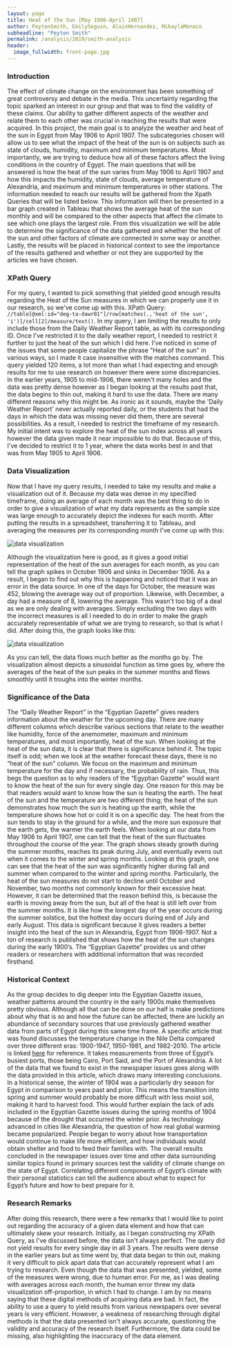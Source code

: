 ```yaml
---
layout: page
title: Heat of the Sun [May 1906-April 1907]
author: PeytonSmith, EmilySeguin, AlainHernandez, MikaylaMonaco
subheadline: "Peyton Smith"
permalink: /analysis/2019/smith-analysis
header:
  image_fullwidth: front-page.jpg
---
```

### Introduction

The effect of climate change on the environment has been something of great controversy and debate in the media. This uncertainty regarding the topic sparked an interest in our group and that was to find the validity of these claims. Our ability to gather different aspects of the weather and relate them to each other was crucial in reaching the results that were acquired. In this project, the main goal is to analyze the weather and heat of the sun in Egypt from May 1906 to April 1907. The subcategories chosen will allow us to see what the impact of the heat of the sun is on subjects such as state of clouds, humidity, maximum and minimum temperatures. Most importantly, we are trying to deduce how all of these factors affect the living conditions in the country of Egypt. The main questions that will be answered is how the heat of the sun varies from May 1906 to April 1907 and how this impacts the humidity, state of clouds, average temperature of Alexandria, and maximum and minimum temperatures in other stations.  The information needed to reach our results will be gathered from the Xpath Queries that will be listed below. This information will then be presented in a bar graph created in Tableau that shows the average heat of the sun monthly and will be compared to the other aspects that affect the climate to see which one plays the largest role. From this visualization we will be able to determine the significance of the data gathered and whether the heat of the sun and other factors of climate are connected in some way or another. Lastly, the results will be placed in historical context to see the importance of the results gathered and whether or not they are supported by the articles we have chosen.

### XPath Query

For my query, I wanted to pick something that yielded good enough results regarding the Heat of the Sun measures in which we can properly use it in our research, so we've come up with this. XPath Query: `//table[@xml:id="deg-ta-dawr01"]/row[matches(.,'heat of the sun', 'i')]/cell[2]/measure/text()`. In my query, I am limiting the results to only include those from the Daily Weather Report table, as with its corresponding ID. Once I've restricted it to the daily weather report, I needed to restrict it further to just the heat of the sun which I did here. I've noticed in some of the issues that some people capitalize the phrase "Heat of the sun" in various ways, so I made it case insensitive with the matches command. This query yielded 120 items, a lot more than what I had expecting and enough results for me to use research on however there were some discrepancies. In the earlier years, 1905 to mid-1906, there weren't many holes and the data was pretty dense however as I began looking at the results past that, the data begins to thin out, making it hard to use the data. There are many different reasons why this might be. As ironic as it sounds, maybe the 'Daily Weather Report' never actually reported daily, or the students that had the days in which the data was missing never did them, there are several possibilities. As a result, I needed to restrict the timeframe of my research. My initial intent was to explore the heat of the sun index across all years however the data given made it near impossible to do that. Because of this, I've decided to restrict it to 1 year, where the data works best in and that was from May 1905 to April 1906.

### Data Visualization

Now that I have my query results, I needed to take my results and make a visualization out of it. Because my data was dense in my specified timeframe, doing an average of each month was the best thing to do in order to give a visualization of what my data represents as the sample size was large enough to accurately depict the indexes for each month. After putting the results in a spreadsheet, transferring it to Tableau, and averaging the measures per its corresponding month I've come up with this:

![data visualization](datvisualization.jpg "Initial Bar Graph of Heat of the Sun Averages for each month.")

Although the visualization here is good, as it gives a good initial representation of the heat of the sun averages for each month, as you can tell the graph spikes in October 1906 and sinks in December 1906. As a result, I began to find out why this is happening and noticed that it was an error in the data source. In one of the days for October, the measure was 452, blowing the average way out of proportion. Likewise, with December, a day had a measure of 8, lowering the average. This wasn't too big of a deal as we are only dealing with averages. Simply excluding the two days with the incorrect measures is all I needed to do in order to make the graph accurately representable of what we are trying to research, so that is what I did. After doing this, the graph looks like this: 

![data visualization](datvisualization1.jpg "Revised Bar Graph of Heat of the Sun Averages for each month.")

As you can tell, the data flows much better as the months go by. The visualization almost depicts a sinusoidal function as time goes by, where the averages of the heat of the sun peaks in the summer months and flows smoothly until it troughs into the winter months.

### Significance of the Data

The “Daily Weather Report” in the “Egyptian Gazette” gives readers information about the weather for the upcoming day. There are many different columns which describe various sections that relate to the weather like humidity, force of the anemometer, maximum and minimum temperatures, and most importantly, heat of the sun. When looking at the heat of the sun data, it is clear that there is significance behind it. The topic itself is odd; when we look at the weather forecast these days, there is no “heat of the sun” column. We focus on the maximum and minimum temperature for the day and if necessary, the probability of rain. Thus, this begs the question as to why readers of the “Egyptian Gazette” would want to know the heat of the sun for every single day. One reason for this may be that readers would want to know how the sun is heating the earth. The heat of the sun and the temperature are two different thing; the heat of the sun demonstrates how much the sun is heating up the earth, while the temperature shows how hot or cold it is on a specific day. The heat from the sun tends to stay in the ground for a while, and the more sun exposure that the earth gets, the warmer the earth feels. When looking at our data from May 1906 to April 1907, one can tell that the heat of the sun fluctuates throughout the course of the year. The graph shows steady growth during the summer months, reaches its peak during July, and eventually evens out when it comes to the winter and spring months.  Looking at this graph, one can see that the heat of the sun was significantly  higher during fall and summer when compared to the winter and spring months. Particularly, the heat of the sun measures do not start to decline until October and November, two months not commonly known for their excessive heat. However, it can be determined that the reason behind this, is because the earth is moving away from the sun, but all of the heat is still left over from the summer months. It is like how the longest day of the year occurs during the summer solstice, but the hottest day occurs during end of July and early August.  This data is significant because it gives readers a better insight into the heat of the sun in Alexandria, Egypt from 1906-1907. Not a ton of research is published that shows how the heat of the sun changes during the early 1900’s. The “Egyptian Gazette” provides us and other readers or researchers with additional information that was recorded firsthand. 

### Historical Context

As the group decides to dig deeper into the Egyptian Gazette issues, weather patterns around the country in the early 1900s make themselves pretty obvious. Although all that can be done on our half is make predictions about why that is so and how the future can be affected, there are luckily an abundance of secondary sources that use previously gathered weather data from parts of Egypt during this same time frame. A specific article that was found discusses the temperature change in the Nile Delta compared over three different eras: 1900-1947, 1950-1981, and 1982-2010. The article is linked [here](https://www.researchgate.net/publication/303018027_Temperature_trend_over_Nile_Delta_Egypt_during_20th_Century) for reference. It takes measurements from three of Egypt’s busiest ports, those being Cairo, Port Said, and the Port of Alexandria. A lot of the data that we found to exist in the newspaper issues goes along with the data provided in this article, which draws many interesting conclusions. In a historical sense, the winter of 1904 was a particularly dry season for Egypt in comparison to years past and prior. This means the transition into spring and summer would probably be more difficult with less moist soil, making it hard to harvest food. This would further explain the lack of ads included in the Egyptian Gazette issues during the spring months of 1904 because of the drought that occurred the winter prior. As technology advanced in cities like Alexandria, the question of how real global warming became popularized. People began to worry about how transportation would continue to make life more efficient, and how individuals would obtain shelter and food to feed their families with. The overall results concluded in the newspaper issues over time and other data surrounding similar topics found in primary sources test the validity of climate change on the state of Egypt. Correlating different components of Egypt’s climate with their personal statistics can tell the audience about what to expect for Egypt’s future and how to best prepare for it. 

### Research Remarks

After doing this research, there were a few remarks that I would like to point out regarding the accuracy of a given data element and how that can ultimately skew your research. Initially, as I began constructing my XPath Query, as I've discussed before, the data isn't always perfect. The query did not yield results for every single day in all 3 years. The results were dense in the earlier years but as time went by, that data began to thin out, making it very difficult to pick apart data that can accurately represent what I am trying to research. Even though the data that was presented, yielded, some of the measures were wrong, due to human error. For me, as I was dealing with averages across each month, the human error threw my data visualization off-proportion, in which I had to change. I am by no means saying that these digital methods of acquiring data are bad. In fact, the ability to use a query to yield results from various newspapers over several years is very efficient. However, a weakness of researching through digital methods is that the data presented isn't always accurate, questioning the validity and accuracy of the research itself. Furthermore, the data could be missing, also highlighting the inaccuracy of the data element.
